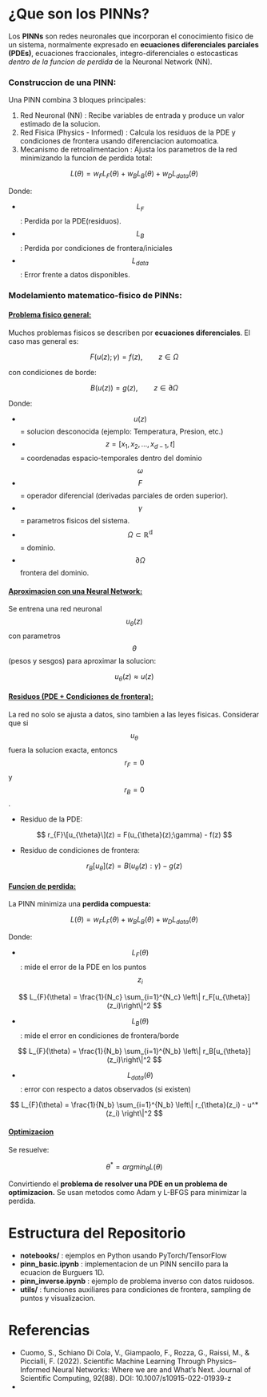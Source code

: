# ¿Que son los PINNs?
Los **PINNs** son redes neuronales que incorporan el conocimiento fisico de un sistema, normalmente expresado en **ecuaciones diferenciales parciales (PDEs)**, ecuaciones fraccionales, integro-diferenciales o estocasticas *dentro de la funcion de perdida* de la Neuronal Network (NN).

### **Construccion de una PINN:**
Una PINN combina 3 bloques principales:
1. Red Neuronal (NN) : Recibe variables de entrada y produce un valor estimado de la solucion.
2. Red Fisica (Physics - Informed) : Calcula los residuos de la PDE y condiciones de frontera usando diferenciacion automoatica.
3. Mecanismo de retroalimentacion : Ajusta los parametros de la red minimizando la funcion de perdida total: 

$$
L(\theta) = w_{F}L_{F}(\theta) + w_{B}L_{B}(\theta) + w_{D}L_{data}(\theta)
$$

Donde:

* $$L_{F}$$ : Perdida por la PDE(residuos).
* $$L_{B}$$ : Perdida por condiciones de frontera/iniciales
* $$L_{data}$$ : Error frente a datos disponibles.

### Modelamiento matematico-fisico de PINNs:

#### <ins>Problema fisico general:</ins>
Muchos problemas fisicos se describen por **ecuaciones diferenciales**. El caso mas general es:

$$
F(u(z);\gamma) = f(z), \qquad z\in\Omega
$$

con condiciones de borde:

$$
B(u(z)) = g(z), \qquad z\in\partial\Omega
$$

Donde:
* $$u(z)$$ = solucion desconocida (ejemplo: Temperatura, Presion, etc.)
* $$z = [x_1, x_2, ..., x_{d-1},t]$$ = coordenadas espacio-temporales dentro del dominio $$\omega$$
* $$F$$ = operador diferencial (derivadas parciales de orden superior).
* $$\gamma$$ = parametros fisicos del sistema.
* $$\Omega\subset\mathbb{R^d}$$ = dominio.
* $$\partial\Omega$$  frontera del dominio.

#### <ins>Aproximacion con una Neural Network:</ins>
Se entrena una red neuronal $$u_{\theta}(z)$$ con parametros $$\theta$$ (pesos y sesgos) para aproximar la solucion:

$$
u_{\theta}(z) \approx u(z)
$$

#### <ins>Residuos (PDE + Condiciones de frontera):</ins>
La red no solo se ajusta a datos, sino tambien a las leyes fisicas. Considerar que si $$u_{\theta}$$ fuera la solucion exacta, entoncs $$r_{F} = 0$$ y $$r_{B} = 0$$.

* Residuo de la PDE:

$$
r_{F}\[u_{\theta}\](z) = F(u_{\theta}(z);\gamma) - f(z)
$$

* Residuo de condiciones de frontera:

$$
r_{B}[u_{\theta}](z) = B(u_{\theta}(z):\gamma) - g(z)
$$

#### <ins>Funcion de perdida:</ins>
La PINN minimiza una **perdida compuesta:**

$$
L(\theta) = w_{F}L_{F}(\theta) + w_{B}L_{B}(\theta) + w_{D}L_{data}(\theta)
$$

Donde:
* $$L_{F}(\theta)$$ : mide el error de la PDE en los puntos $$z_{i}$$

$$
L_{F}(\theta) = \frac{1}{N_c} \sum_{i=1}^{N_c} \left\| r_F[u_{\theta}](z_i)\right\|^2
$$

* $$L_{B}(\theta)$$ : mide el error en condiciones de frontera/borde
  
$$
L_{F}(\theta) = \frac{1}{N_b} \sum_{i=1}^{N_b} \left\| r_B[u_{\theta}](z_i)\right\|^2
$$

* $$L_{data}(\theta)$$ : error con respecto a datos observados (si existen)

$$
L_{F}(\theta) = \frac{1}{N_b} \sum_{i=1}^{N_b} \left\| r_{\theta}(z_i) - u^*(z_i) \right\|^2
$$

#### <ins>Optimizacion</ins>
Se resuelve:

$$
\theta^* = arg min_{\theta} L(\theta)
$$

Convirtiendo el **problema de resolver una PDE en un problema de optimizacion.** Se usan metodos como Adam y L-BFGS para minimizar la perdida.

# Estructura del Repositorio
* **notebooks/** : ejemplos en Python usando PyTorch/TensorFlow
* **pinn_basic.ipynb** : implementacion de un PINN sencillo para la ecuacion de Burguers 1D.
* **pinn_inverse.ipynb** : ejemplo de problema inverso con datos ruidosos.
* **utils/** : funciones auxiliares para condiciones de frontera, sampling de puntos y visualizacion.

# Referencias

* Cuomo, S., Schiano Di Cola, V., Giampaolo, F., Rozza, G., Raissi, M., & Piccialli, F. (2022). Scientific Machine Learning Through Physics–Informed Neural Networks: Where we are and What’s Next. Journal of Scientific Computing, 92(88). DOI: 10.1007/s10915-022-01939-z
* 